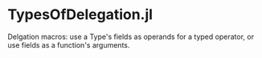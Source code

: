 # TypesOfDelegation.jl
Delgation macros:  use a Type's fields as operands for a typed operator, or use fields as a function's arguments.
